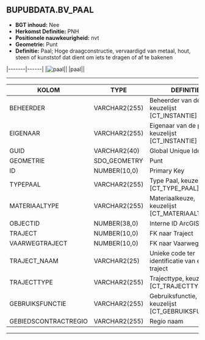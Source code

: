 ﻿## BUPUBDATA.BV_PAAL


* __BGT inhoud:__ Nee
* __Herkomst Definitie:__ PNH
* __Positionele nauwkeurigheid:__ nvt
* __Geometrie:__ Punt
* __Definitie:__ Paal; Hoge draagconstructie, vervaardigd van metaal, hout, steen of kunststof dat dient om iets te dragen of af te bakenen

|-------|------|
|![paal](paal.png)||
|paal||

***

|KOLOM                               |TYPE              |DEFINITIE|
|------                              |----              |-----    |
|BEHEERDER                           |VARCHAR2(255)     |Beheerder van de paal, keuzelijst [CT_INSTANTIE]|
|EIGENAAR                            |VARCHAR2(255)     |Eigenaar van de paal, keuzelijst [CT_INSTANTIE]|
|GUID                                |VARCHAR2(40)      |Global Unique Identifier|
|GEOMETRIE                           |SDO_GEOMETRY      |Punt|
|ID                                  |NUMBER(10,0)      |Primary Key|
|TYPEPAAL                            |VARCHAR2(255)     |Type Paal, keuzelijst [CT_TYPE_PAAL]|
|MATERIAALTYPE                       |VARCHAR2(255)     |Materiaalkeuze, keuzelijst [CT_MATERIAALTYPE]|
|OBJECTID                            |NUMBER(38,0)   |Interne ID ArcGIS|
|TRAJECT                             |NUMBER(10,0)      |FK naar Traject|
|VAARWEGTRAJECT                      |NUMBER(10,0)      |FK naar Vaarwegtraject|
|TRAJECT_NAAM                        |VARCHAR2(25)      |Unieke code ter identificatie van een traject|
|TRAJECTTYPE                         |VARCHAR2(255)    |Trajecttype, keuzelijst [CT_TRAJECTTYPE]|
|GEBRUIKSFUNCTIE                    |VARCHAR2(255)    |Gebruiksfunctie, keuzelijst [CT_GEBRUIKSFUNCTIE]|
|GEBIEDSCONTRACTREGIO                |VARCHAR2(255)  |Regio naam|


***
